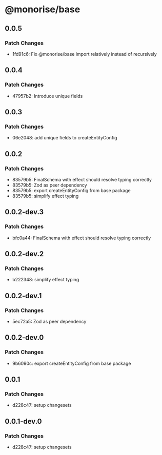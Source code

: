 # @monorise/base

## 0.0.5

### Patch Changes

- 1fd91c6: Fix @monorise/base import relatively instead of recursively

## 0.0.4

### Patch Changes

- 47957b2: Introduce unique fields

## 0.0.3

### Patch Changes

- 06e2048: add unique fields to createEntityConfig

## 0.0.2

### Patch Changes

- 83579b5: FinalSchema with effect should resolve typing correctly
- 83579b5: Zod as peer dependency
- 83579b5: export createEntityConfig from base package
- 83579b5: simplify effect typing

## 0.0.2-dev.3

### Patch Changes

- bfc0a44: FinalSchema with effect should resolve typing correctly

## 0.0.2-dev.2

### Patch Changes

- b222348: simplify effect typing

## 0.0.2-dev.1

### Patch Changes

- 5ec72a5: Zod as peer dependency

## 0.0.2-dev.0

### Patch Changes

- 9b6090c: export createEntityConfig from base package

## 0.0.1

### Patch Changes

- d228c47: setup changesets

## 0.0.1-dev.0

### Patch Changes

- d228c47: setup changesets
